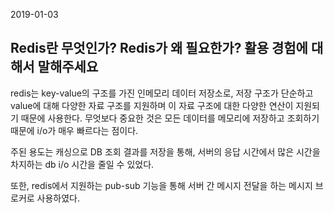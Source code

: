 2019-01-03
## Redis란 무엇인가? Redis가 왜 필요한가? 활용 경험에 대해서 말해주세요

redis는 key-value의 구조를 가진 인메모리 데이터 저장소로, 저장 구조가 단순하고 value에 대해 다양한 자료 구조를 지원하며 이 자료 구조에 대한 다양한 연산이 지원되기 때문에 사용한다. 무엇보다 중요한 것은 모든 데이터를 메모리에 저장하고 조회하기 때문에 i/o가 매우 빠르다는 점이다.

주된 용도는 캐싱으로 DB 조회 결과를 저장을 통해, 서버의 응답 시간에서 많은 시간을 차지하는 db i/o 시간을 줄일 수 있었다. 

또한, redis에서 지원하는 pub-sub 기능을 통해 서버 간 메시지 전달을 하는 메시지 브로커로 사용하였다.